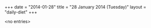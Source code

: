 +++
date = "2014-01-28"
title = "28 January 2014 (Tuesday)"
layout = "daily-diet"
+++


\<no entries\>
